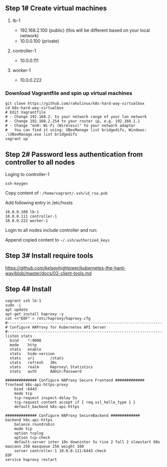 ## Step 1# Create virtual machines

1. lb-1
   - 192.168.2.100 (public) (this will be different based on your local network)
   - 10.0.0.100    (private)

2. controller-1
   - 10.0.0.111

3. worker-1
   - 10.0.0.222

### Download Vagrantfile and spin up virtual machines 

```
git clone https://github.com/rahulinux/k8s-hard-way-virtualbox
cd k8s-hard-way-virtualbox
# Edit Vagrantfile
# - Change 192.168.2. to your network range of your lan network
# - Change 192.168.2.254 to your router ip, e.g. 192.168.1.1
# - Change "en0: Wi-Fi (Wireless)" to your network adapter 
#   You can find it using: VBoxManage list bridgedifs, Windows: .\VBoxManage.exe list bridgedifs
vagrant up
```


## Step 2# Password less authentication from controller to all nodes


Loging to controller-1

```
ssh-keygen
```

Copy content of : `/home/vagrant/.ssh/id_rsa.pub` 


Add following entry in /etc/hosts

```
10.0.0.100 lb-1
10.0.0.111 controller-1
10.0.0.222 worker-1
```

Login to all nodes include controller and run:

Append copied content to `~/.ssh/authorized_keys` 


## Step 3# Install require tools 

https://github.com/kelseyhightower/kubernetes-the-hard-way/blob/master/docs/02-client-tools.md



## Step 4# Install 


```shell
vagrant ssh lb-1
sudo -i
apt update
apt-get install haproxy -y
cat <<"EOF" > /etc/haproxy/haproxy.cfg
#---------------------------------------------------------------------
# Configure HAProxy for Kubernetes API Server
#---------------------------------------------------------------------
listen stats
  bind    *:9000
  mode    http
  stats   enable
  stats   hide-version
  stats   uri       /stats
  stats   refresh   30s
  stats   realm     Haproxy\ Statistics
  stats   auth      Admin:Password

############## Configure HAProxy Secure Frontend #############
frontend k8s-api-https-proxy
    bind :6443
    mode tcp
    tcp-request inspect-delay 5s
    tcp-request content accept if { req.ssl_hello_type 1 }
    default_backend k8s-api-https

############## Configure HAProxy SecureBackend #############
backend k8s-api-https
    balance roundrobin
    mode tcp
    option tcplog
    option tcp-check
    default-server inter 10s downinter 5s rise 2 fall 2 slowstart 60s maxconn 250 maxqueue 256 weight 100
    server controller-1 10.0.0.111:6443 check
EOF
service haproxy restart
```





